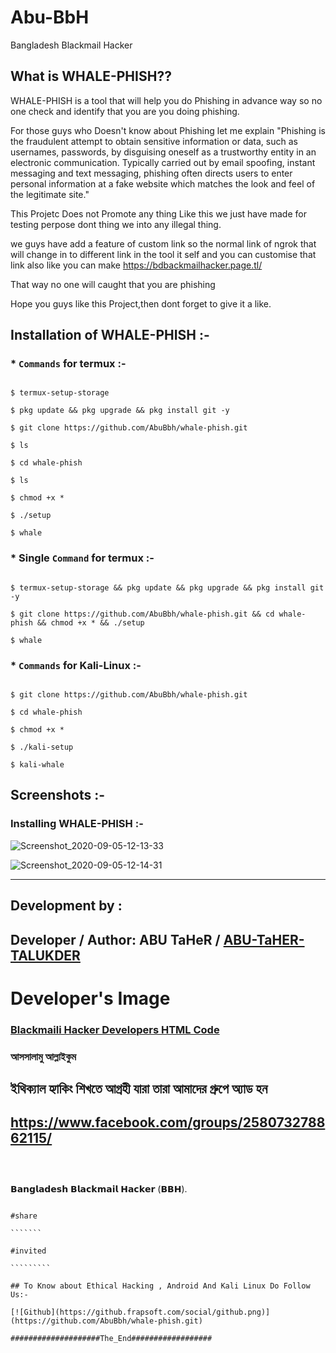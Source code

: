 # Abu-BbH
Bangladesh Blackmail Hacker 
  

## What is WHALE-PHISH??

  

WHALE-PHISH is a tool that will help you do Phishing in advance way so no one check and identify that you are you doing phishing.

For those guys who Doesn't know about Phishing let me explain "Phishing is the fraudulent attempt to obtain sensitive information or data, such as usernames, passwords, by disguising oneself as a trustworthy entity in an electronic communication. Typically carried out by email spoofing, instant messaging and text messaging, phishing often directs users to enter personal information at a fake website which matches the look and feel of the legitimate site."

This Projetc Does not Promote any thing Like this we just have made for testing perpose dont thing we into any illegal thing.

we guys have add a feature of custom link so the normal link of ngrok that will change in to different link in the tool it self and you can customise that link also like you can make https://bdbackmailhacker.page.tl/

That way no one will caught that you are phishing

Hope you guys like this Project,then dont forget to give it a like.

  

## Installation of WHALE-PHISH :- 

  

### * `Commands` for termux :-

```

$ termux-setup-storage

$ pkg update && pkg upgrade && pkg install git -y

$ git clone https://github.com/AbuBbh/whale-phish.git

$ ls

$ cd whale-phish

$ ls

$ chmod +x *

$ ./setup

$ whale

```

### * Single `Command` for termux :-

```

$ termux-setup-storage && pkg update && pkg upgrade && pkg install git -y

$ git clone https://github.com/AbuBbh/whale-phish.git && cd whale-phish && chmod +x * && ./setup

$ whale

```

### * `Commands` for Kali-Linux :-

```

$ git clone https://github.com/AbuBbh/whale-phish.git

$ cd whale-phish

$ chmod +x *

$ ./kali-setup

$ kali-whale

```

## Screenshots :- 

### Installing WHALE-PHISH :-

![Screenshot_2020-09-05-12-13-33](https://user-images.githubusercontent.com/64035221/92299650-ec1eb600-ef71-11ea-8934-3dda718ea11d.jpg)

![Screenshot_2020-09-05-12-14-31](https://user-images.githubusercontent.com/64035221/92299657-f5a81e00-ef71-11ea-89ce-9c29dc09b04f.jpg)

***

## Development by :

## Developer / Author: ABU TaHeR / [ABU-TaHER-TALUKDER](https://github.com/AbuBbh/whale-phish.git) 

<h1> Developer's Image</h1>

### [  Blackmaili Hacker Developers HTML Code](https://github.com/AbuBbh/whale-phish.git)

### আসসালামু আল্লাইকুম ##

## ইথিক্যাল হ্যাকিং শিখতে আগ্রহী যারা তারা আমাদের গ্রুপে অ্যাড হন

##  https://www.facebook.com/groups/258073278862115/

`````````````````````````````

 

```````````````````````````````````````````````````

𝗕𝗮𝗻𝗴𝗹𝗮𝗱𝗲𝘀𝗵 𝗕𝗹𝗮𝗰𝗸𝗺𝗮𝗶𝗹 𝗛𝗮𝗰𝗸𝗲𝗿 (𝗕𝗕𝗛).

````````````````````````````````

#share

```````

#invited

`````````

## To Know about Ethical Hacking , Android And Kali Linux Do Follow Us:-

[![Github](https://github.frapsoft.com/social/github.png)](https://github.com/AbuBbh/whale-phish.git)

####################The_End##################


